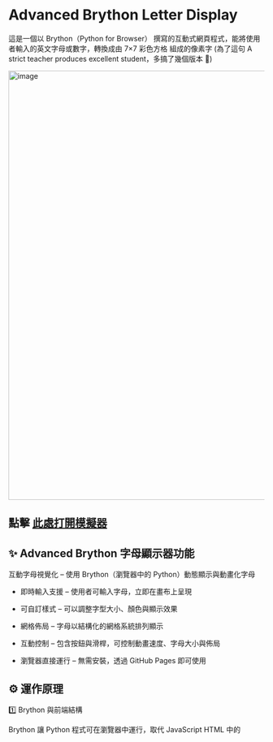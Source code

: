 # Advanced Brython Letter Display

這是一個以 Brython（Python for Browser） 撰寫的互動式網頁程式，能將使用者輸入的英文字母或數字，轉換成由 7×7 彩色方格 組成的像素字
(為了這句 A strict teacher produces excellent student，多搞了幾個版本 🧠)

<img width="1247" height="846" alt="image" src="https://github.com/user-attachments/assets/36f4b46b-ed41-4c12-8d4b-5065b2bdf9bf" />

 
 ##  點擊 [此處打開模擬器]( )


## ✨ Advanced Brython 字母顯示器功能

互動字母視覺化 – 使用 Brython（瀏覽器中的 Python）動態顯示與動畫化字母

- 即時輸入支援 – 使用者可輸入字母，立即在畫布上呈現

- 可自訂樣式 – 可以調整字型大小、顏色與顯示效果

- 網格佈局 – 字母以結構化的網格系統排列顯示

- 互動控制 – 包含按鈕與滑桿，可控制動畫速度、字母大小與佈局

- 瀏覽器直接運行 – 無需安裝，透過 GitHub Pages 即可使用


  

 ## ⚙️ 運作原理
1️⃣ Brython 與前端結構

Brython 讓 Python 程式可在瀏覽器中運行，取代 JavaScript
HTML 中的 <script type="text/python"> 區塊即是主要邏輯

主要組成部分：

HTML + CSS：定義按鈕、輸入框與顯示區域

Brython：以 Python 控制 DOM、Canvas、按鈕事件
#

2️⃣ 顯示核心（點陣繪製邏輯）

每個字元（如 A, B, 1, 2, …）在字典 LETTER_PATTERNS 中定義
範例：

'A': ["0011100",
      "0110110",
      "1100011",
      "1111111",
      "1100011",
      "1100011",
      "1100011"]


每一行代表 7 個像素點，1 為有色方格，0 為空白
#

3️⃣ World 類別（繪圖世界）

負責建立一個 Canvas「世界」：

有三層：grid（格線）、background（背景）、display（顯示層）

每一格方塊為 25px × 25px。

使用 draw_color_block(x, y, color) 於指定座標畫出有色方格
#

4️⃣ LetterDisplay 類別（顯示控制）

接收輸入文字，依照字數建立對應寬度的繪圖世界

逐字取出 LETTER_PATTERNS 中的資料，依序繪製

每個字元顏色不同，從 self.colors 中循環取色
#

5️⃣ 互動操作

透過 Brython 綁定按鈕與輸入事件：

「顯示」：讀取輸入框內容並呼叫 display.display_text()

「清除」：清空輸入框與顯示區

範例按鈕：快速輸入並顯示預設字串

按下 Enter 鍵也能觸發顯示

